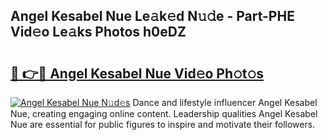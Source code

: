 ## Angel Kesabel Nue Le𝚊k𝚎d N𝚞𝚍e - Part-PHE Vid𝚎o Le𝚊ks Photos h0eDZ

# <h2><a href="http://fba66v.evod.top/?m=Angel+Kesabel+Nue">🔗 👉🔴 Angel Kesabel Nue Vid𝚎o Ph𝚘t𝚘s</a></h2>

[![Angel Kesabel Nue N𝚞d𝚎s](https://i.imgur.com/8V9OHl7.gif)](http://fba66v.evod.top/?m=Angel+Kesabel+Nue)
Dance and lifestyle influencer Angel Kesabel Nue, creating engaging online content. Leadership qualities Angel Kesabel Nue are essential for public figures to inspire and motivate their followers. 

